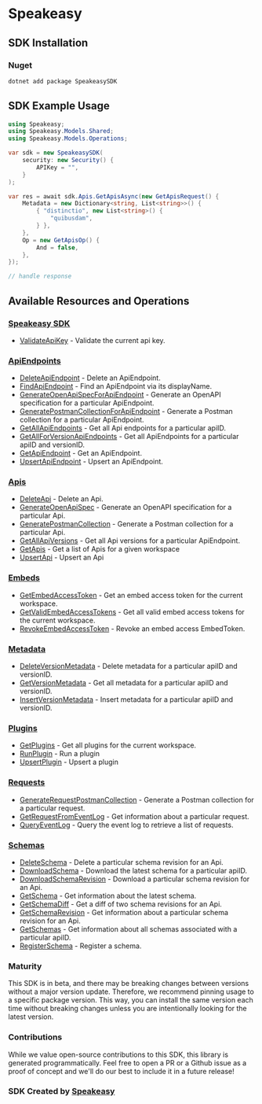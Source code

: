 # Speakeasy

<!-- Start SDK Installation -->
## SDK Installation

### Nuget

```bash
dotnet add package SpeakeasySDK
```
<!-- End SDK Installation -->

## SDK Example Usage
<!-- Start SDK Example Usage -->
```csharp
using Speakeasy;
using Speakeasy.Models.Shared;
using Speakeasy.Models.Operations;

var sdk = new SpeakeasySDK(
    security: new Security() {
        APIKey = "",
    }
);

var res = await sdk.Apis.GetApisAsync(new GetApisRequest() {
    Metadata = new Dictionary<string, List<string>>() {
        { "distinctio", new List<string>() {
            "quibusdam",
        } },
    },
    Op = new GetApisOp() {
        And = false,
    },
});

// handle response
```
<!-- End SDK Example Usage -->

<!-- Start SDK Available Operations -->
## Available Resources and Operations

### [Speakeasy SDK](docs/sdks/speakeasy/README.md)

* [ValidateApiKey](docs/sdks/speakeasy/README.md#validateapikey) - Validate the current api key.

### [ApiEndpoints](docs/sdks/apiendpoints/README.md)

* [DeleteApiEndpoint](docs/sdks/apiendpoints/README.md#deleteapiendpoint) - Delete an ApiEndpoint.
* [FindApiEndpoint](docs/sdks/apiendpoints/README.md#findapiendpoint) - Find an ApiEndpoint via its displayName.
* [GenerateOpenApiSpecForApiEndpoint](docs/sdks/apiendpoints/README.md#generateopenapispecforapiendpoint) - Generate an OpenAPI specification for a particular ApiEndpoint.
* [GeneratePostmanCollectionForApiEndpoint](docs/sdks/apiendpoints/README.md#generatepostmancollectionforapiendpoint) - Generate a Postman collection for a particular ApiEndpoint.
* [GetAllApiEndpoints](docs/sdks/apiendpoints/README.md#getallapiendpoints) - Get all Api endpoints for a particular apiID.
* [GetAllForVersionApiEndpoints](docs/sdks/apiendpoints/README.md#getallforversionapiendpoints) - Get all ApiEndpoints for a particular apiID and versionID.
* [GetApiEndpoint](docs/sdks/apiendpoints/README.md#getapiendpoint) - Get an ApiEndpoint.
* [UpsertApiEndpoint](docs/sdks/apiendpoints/README.md#upsertapiendpoint) - Upsert an ApiEndpoint.

### [Apis](docs/sdks/apis/README.md)

* [DeleteApi](docs/sdks/apis/README.md#deleteapi) - Delete an Api.
* [GenerateOpenApiSpec](docs/sdks/apis/README.md#generateopenapispec) - Generate an OpenAPI specification for a particular Api.
* [GeneratePostmanCollection](docs/sdks/apis/README.md#generatepostmancollection) - Generate a Postman collection for a particular Api.
* [GetAllApiVersions](docs/sdks/apis/README.md#getallapiversions) - Get all Api versions for a particular ApiEndpoint.
* [GetApis](docs/sdks/apis/README.md#getapis) - Get a list of Apis for a given workspace
* [UpsertApi](docs/sdks/apis/README.md#upsertapi) - Upsert an Api

### [Embeds](docs/sdks/embeds/README.md)

* [GetEmbedAccessToken](docs/sdks/embeds/README.md#getembedaccesstoken) - Get an embed access token for the current workspace.
* [GetValidEmbedAccessTokens](docs/sdks/embeds/README.md#getvalidembedaccesstokens) - Get all valid embed access tokens for the current workspace.
* [RevokeEmbedAccessToken](docs/sdks/embeds/README.md#revokeembedaccesstoken) - Revoke an embed access EmbedToken.

### [Metadata](docs/sdks/metadata/README.md)

* [DeleteVersionMetadata](docs/sdks/metadata/README.md#deleteversionmetadata) - Delete metadata for a particular apiID and versionID.
* [GetVersionMetadata](docs/sdks/metadata/README.md#getversionmetadata) - Get all metadata for a particular apiID and versionID.
* [InsertVersionMetadata](docs/sdks/metadata/README.md#insertversionmetadata) - Insert metadata for a particular apiID and versionID.

### [Plugins](docs/sdks/plugins/README.md)

* [GetPlugins](docs/sdks/plugins/README.md#getplugins) - Get all plugins for the current workspace.
* [RunPlugin](docs/sdks/plugins/README.md#runplugin) - Run a plugin
* [UpsertPlugin](docs/sdks/plugins/README.md#upsertplugin) - Upsert a plugin

### [Requests](docs/sdks/requests/README.md)

* [GenerateRequestPostmanCollection](docs/sdks/requests/README.md#generaterequestpostmancollection) - Generate a Postman collection for a particular request.
* [GetRequestFromEventLog](docs/sdks/requests/README.md#getrequestfromeventlog) - Get information about a particular request.
* [QueryEventLog](docs/sdks/requests/README.md#queryeventlog) - Query the event log to retrieve a list of requests.

### [Schemas](docs/sdks/schemas/README.md)

* [DeleteSchema](docs/sdks/schemas/README.md#deleteschema) - Delete a particular schema revision for an Api.
* [DownloadSchema](docs/sdks/schemas/README.md#downloadschema) - Download the latest schema for a particular apiID.
* [DownloadSchemaRevision](docs/sdks/schemas/README.md#downloadschemarevision) - Download a particular schema revision for an Api.
* [GetSchema](docs/sdks/schemas/README.md#getschema) - Get information about the latest schema.
* [GetSchemaDiff](docs/sdks/schemas/README.md#getschemadiff) - Get a diff of two schema revisions for an Api.
* [GetSchemaRevision](docs/sdks/schemas/README.md#getschemarevision) - Get information about a particular schema revision for an Api.
* [GetSchemas](docs/sdks/schemas/README.md#getschemas) - Get information about all schemas associated with a particular apiID.
* [RegisterSchema](docs/sdks/schemas/README.md#registerschema) - Register a schema.
<!-- End SDK Available Operations -->



<!-- Start Dev Containers -->

<!-- End Dev Containers -->

<!-- Placeholder for Future Speakeasy SDK Sections -->



### Maturity

This SDK is in beta, and there may be breaking changes between versions without a major version update. Therefore, we recommend pinning usage
to a specific package version. This way, you can install the same version each time without breaking changes unless you are intentionally
looking for the latest version.

### Contributions

While we value open-source contributions to this SDK, this library is generated programmatically.
Feel free to open a PR or a Github issue as a proof of concept and we'll do our best to include it in a future release!

### SDK Created by [Speakeasy](https://docs.speakeasyapi.dev/docs/using-speakeasy/client-sdks)

